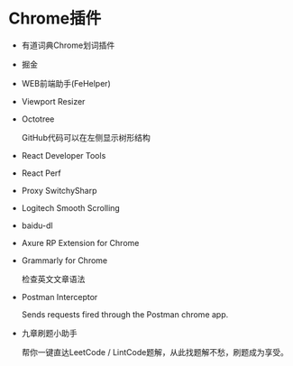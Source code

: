 # Chrome插件

- 有道词典Chrome划词插件
- 掘金
- WEB前端助手(FeHelper)
- Viewport Resizer
- Octotree

  GitHub代码可以在左侧显示树形结构

- React Developer Tools
- React Perf
- Proxy SwitchySharp
- Logitech Smooth Scrolling
- baidu-dl
- Axure RP Extension for Chrome
- Grammarly for Chrome

    检查英文文章语法

- Postman Interceptor

    Sends requests fired through the Postman chrome app.

- 九章刷题小助手

  帮你一键直达LeetCode / LintCode题解，从此找题解不愁，刷题成为享受。
